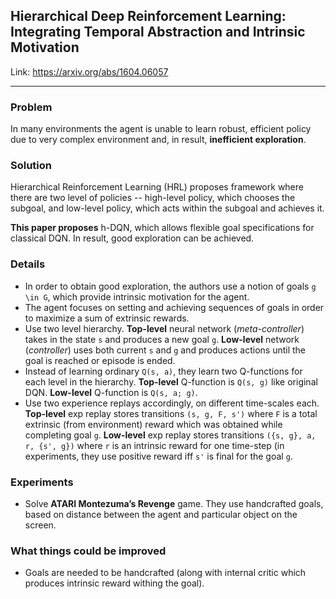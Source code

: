 ## Hierarchical Deep Reinforcement Learning: Integrating Temporal Abstraction and Intrinsic Motivation 

Link: https://arxiv.org/abs/1604.06057

-----

### Problem

In many environments the agent is unable to learn robust, efficient policy due to
very complex environment and, in result, **inefficient exploration**.

### Solution

Hierarchical Reinforcement Learning (HRL) proposes framework where there are two level of policies -- high-level policy,
which chooses the subgoal, and low-level policy, which acts within the subgoal and achieves it.

**This paper proposes** h-DQN, which allows flexible goal specifications for classical DQN.
In result, good exploration can be achieved.


### Details

* In order to obtain good exploration, the authors use a notion of goals `g \in G`, which provide
intrinsic motivation for the agent.
* The agent focuses on setting and achieving sequences of goals in order to maximize a sum of extrinsic rewards.
* Use two level hierarchy. **Top-level** neural network (*meta-controller*) takes in the state `s` and produces a new goal `g`.
**Low-level** network (*controller*) uses both current `s` and `g` and produces actions until the goal is reached
or episode is ended.
* Instead of learning ordinary `Q(s, a)`, they learn two Q-functions for each level in the hierarchy.
**Top-level** Q-function is `Q(s, g)` like original DQN. **Low-level** Q-function is `Q(s, a; g)`.
* Use two experience replays accordingly, on different time-scales each. 
**Top-level** exp replay stores transitions `(s, g, F, s')` where `F` is a total extrinsic (from environment)
reward which was obtained while completing goal `g`. **Low-level** exp replay stores transitions `({s, g}, a, r, {s', g})`
where `r` is an intrinsic reward for one time-step (in experiments, they use positive reward iff `s'` is final for the goal `g`.


### Experiments

* Solve **ATARI Montezuma’s Revenge** game. They use handcrafted goals, based on distance between 
the agent and particular object on the screen.


### What things could be improved

* Goals are needed to be handcrafted (along with internal critic which produces intrinsic reward withing the goal).
